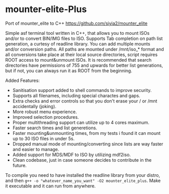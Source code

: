 # mounter-elite-Plus
Port of mounter_elite to C++ 
https://github.com/siyia2/mounter_elite

Simple asf terminal tool written in C++, that allows you to mount ISOs and/or to convert BIN/IMG files to ISO. Supports Tab completion on path list generation, a curtesy of readline library. 
You can add multiple mounts and/or conversion paths. All paths are mounted under /mnt/iso_* format and all conversions take place at their local source directories, script requires ROOT access to mount&unmount ISOs. 
It is recommended that search directories have permissions of 755 and upwards for better list generations, but if not, you can always run it as ROOT from the beginning.

Added Features:
* Sanitisation support added to shell commands to improve security.
* Supports all filenames, including special charactes and gaps.
* Extra checks and error controls so that you don't erase your / or /mnt accidentally (joking).
* More robust menu experience.
* Improved selection procedures.
* Proper multithreading support can utilize up to 4 cores maximum.
* Faster search times and list generetions.
* Faster mounting&unmounting times, from my tests i found it can mount up to 30 ISO files in under 5s.
* Dropped manual mode of mounting/converting since lists are way faster and easier to manage.
* Added support for MDS/MDF to ISO by utilizing mdf2iso.
* Clean codebase, just in case someone decides to contribute in the future.

To compile you need to have installed the readline library from your distro, and then `g++ -o "whatever_name_you_want" -O2 mounter_elite_plus`.
Make it executable and it can run from anywhere.
